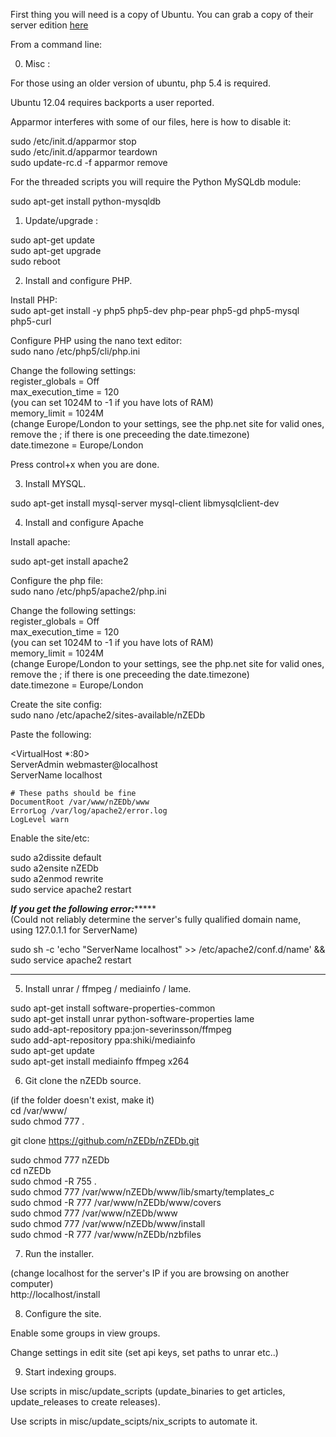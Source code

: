 First thing you will need is a copy of Ubuntu. You can grab a copy of their server edition [here](http://www.ubuntu.com/download/server)

From a command line:

0. Misc :

For those using an older version of ubuntu, php 5.4 is required.

Ubuntu 12.04 requires backports a user reported.

Apparmor interferes with some of our files, here is how to disable it:

sudo /etc/init.d/apparmor stop  
sudo /etc/init.d/apparmor teardown  
sudo update-rc.d -f apparmor remove  

For the threaded scripts you will require the Python MySQLdb module:

sudo apt-get install python-mysqldb

1. Update/upgrade :

sudo apt-get update  
sudo apt-get upgrade  
sudo reboot  

2. Install and configure PHP.

Install PHP:  
sudo apt-get install -y php5 php5-dev php-pear php5-gd php5-mysql php5-curl

Configure PHP using the nano text editor:  
sudo nano /etc/php5/cli/php.ini

Change the following settings:  
register_globals = Off  
max_execution_time = 120  
(you can set 1024M to -1 if you have lots of RAM)  
memory_limit = 1024M  
(change Europe/London to your settings, see the php.net site for valid ones, remove the ; if there is one preceeding the date.timezone)  
date.timezone = Europe/London  

Press control+x when you are done.

3. Install MYSQL.

sudo apt-get install mysql-server mysql-client libmysqlclient-dev

4. Install and configure Apache

Install apache:

sudo apt-get install apache2

Configure the php file:  
sudo nano /etc/php5/apache2/php.ini

Change the following settings:  
register_globals = Off  
max_execution_time = 120  
(you can set 1024M to -1 if you have lots of RAM)  
memory_limit = 1024M  
(change Europe/London to your settings, see the php.net site for valid ones, remove the ; if there is one preceeding the date.timezone)  
date.timezone = Europe/London  

Create the site config:  
sudo nano /etc/apache2/sites-available/nZEDb

Paste the following:

<VirtualHost *:80>  
    ServerAdmin webmaster@localhost  
    ServerName localhost  

    # These paths should be fine  
    DocumentRoot /var/www/nZEDb/www  
    ErrorLog /var/log/apache2/error.log  
    LogLevel warn  
</VirtualHost>  

Enable the site/etc:

sudo a2dissite default  
sudo a2ensite nZEDb  
sudo a2enmod rewrite  
sudo service apache2 restart  

*****If you get the following error:**********  
(Could not reliably determine the server's fully qualified domain name, using 127.0.1.1 for ServerName)

sudo sh -c 'echo "ServerName localhost" >> /etc/apache2/conf.d/name' && sudo service apache2 restart  
**********************************************

5. Install unrar / ffmpeg / mediainfo / lame.

sudo apt-get install software-properties-common  
sudo apt-get install unrar python-software-properties lame  
sudo add-apt-repository ppa:jon-severinsson/ffmpeg  
sudo add-apt-repository ppa:shiki/mediainfo  
sudo apt-get update  
sudo apt-get install mediainfo ffmpeg x264  

6. Git clone the nZEDb source.  

(if the folder doesn't exist, make it)  
cd /var/www/  
sudo chmod 777 .  

git clone https://github.com/nZEDb/nZEDb.git

sudo chmod 777 nZEDb  
cd nZEDb  
sudo chmod -R 755 .  
sudo chmod 777 /var/www/nZEDb/www/lib/smarty/templates_c  
sudo chmod -R 777 /var/www/nZEDb/www/covers  
sudo chmod 777 /var/www/nZEDb/www  
sudo chmod 777 /var/www/nZEDb/www/install  
sudo chmod -R 777 /var/www/nZEDb/nzbfiles  

7. Run the installer.

(change localhost for the server's IP if you are browsing on another computer)  
http://localhost/install  

8. Configure the site.

Enable some groups in view groups.

Change settings in edit site (set api keys, set paths to unrar etc..)

9. Start indexing groups.

Use scripts in misc/update_scripts (update_binaries to get articles, update_releases to create releases).

Use scripts in misc/update_scipts/nix_scripts to automate it.